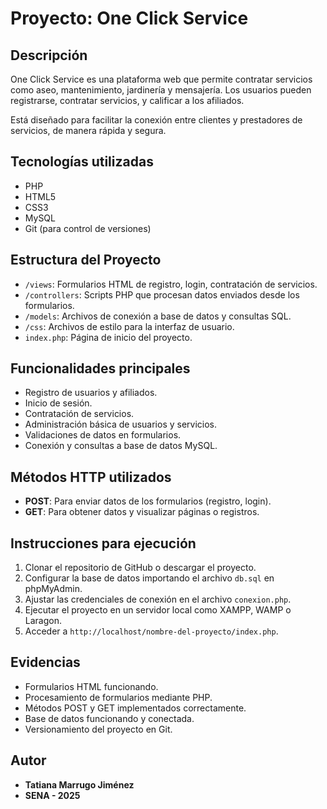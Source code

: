 # Proyecto: One Click Service

## Descripción
One Click Service es una plataforma web que permite contratar servicios como aseo, mantenimiento, jardinería y mensajería. Los usuarios pueden registrarse, contratar servicios, y calificar a los afiliados. 

Está diseñado para facilitar la conexión entre clientes y prestadores de servicios, de manera rápida y segura.

## Tecnologías utilizadas
- PHP
- HTML5
- CSS3
- MySQL
- Git (para control de versiones)

## Estructura del Proyecto
- `/views`: Formularios HTML de registro, login, contratación de servicios.
- `/controllers`: Scripts PHP que procesan datos enviados desde los formularios.
- `/models`: Archivos de conexión a base de datos y consultas SQL.
- `/css`: Archivos de estilo para la interfaz de usuario.
- `index.php`: Página de inicio del proyecto.

## Funcionalidades principales
- Registro de usuarios y afiliados.
- Inicio de sesión.
- Contratación de servicios.
- Administración básica de usuarios y servicios.
- Validaciones de datos en formularios.
- Conexión y consultas a base de datos MySQL.

## Métodos HTTP utilizados
- **POST**: Para enviar datos de los formularios (registro, login).
- **GET**: Para obtener datos y visualizar páginas o registros.

## Instrucciones para ejecución
1. Clonar el repositorio de GitHub o descargar el proyecto.
2. Configurar la base de datos importando el archivo `db.sql` en phpMyAdmin.
3. Ajustar las credenciales de conexión en el archivo `conexion.php`.
4. Ejecutar el proyecto en un servidor local como XAMPP, WAMP o Laragon.
5. Acceder a `http://localhost/nombre-del-proyecto/index.php`.

## Evidencias
- Formularios HTML funcionando.
- Procesamiento de formularios mediante PHP.
- Métodos POST y GET implementados correctamente.
- Base de datos funcionando y conectada.
- Versionamiento del proyecto en Git.

## Autor
- **Tatiana Marrugo Jiménez**
- **SENA - 2025**
